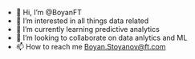 - 👋 Hi, I’m @BoyanFT
- 👀 I’m interested in all things data related
- 🌱 I’m currently learning predictive analytics 
- 💞️ I’m looking to collaborate on data anlytics and ML
- 📫 How to reach me Boyan.Stoyanov@ft.com

<!---
BoyanFT/BoyanFT is a ✨ special ✨ repository because its `README.md` (this file) appears on your GitHub profile.
You can click the Preview link to take a look at your changes.
--->
